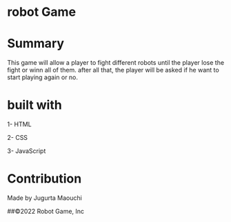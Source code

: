 # robot Game

# Summary

This game will allow a player to fight different robots until the player lose the fight or winn all of them. 
after all that, the player will be asked if he want to start playing again or no.


# built with

1- HTML

2- CSS 

3- JavaScript




# Contribution

Made by Jugurta Maouchi

##©️2022 Robot Game, Inc
